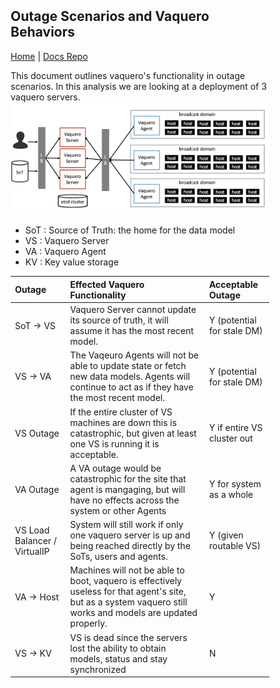 <head>
            <meta charset="UTF-8">
            <!--[if IE]><meta http-equiv="X-UA-Compatible" content="IE=edge"><![endif]-->
            <meta name="viewport" content="width=device-width, initial-scale=1.0">
            <title>Vaquero Getting Started</title>
            <link rel="stylesheet" type="text/css" href="../doc.css">
            <link rel="stylesheet" href="https://fonts.googleapis.com/css?family=Open+Sans:300,300italic,400,400italic,600,600italic%7CNoto+Serif:400,400italic,700,700italic%7CDroid+Sans+Mono:400">
            <style>
                .markdown-body {
                    box-sizing: border-box;
                    min-width: 200px;
                    max-width: 1100px;
                    margin: 0 auto;
                    padding: 45px;
                }
            </style>
</head><article class="markdown-body">

# Outage Scenarios and Vaquero Behaviors

[Home](https://ciscocloud.github.io/vaquero-docs/) | [Docs Repo](https://github.com/CiscoCloud/vaquero-docs/tree/master)


This document outlines vaquero's functionality in outage scenarios. In this analysis we are looking at a deployment of 3 vaquero servers.
![](nov16HA.png)


- SoT : Source of Truth: the home for the data model
- VS : Vaquero Server
- VA : Vaquero Agent
- KV : Key value storage

| Outage                       | Effected Vaquero Functionality                                                                                                                                | Acceptable Outage          |
|:-----------------------------|:--------------------------------------------------------------------------------------------------------------------------------------------------------------|:---------------------------|
| SoT -> VS                    | Vaquero Server cannot update its source of truth, it will assume it has the most recent model.                                                                | Y (potential for stale DM) |
| VS -> VA                     | The Vaqeuro Agents will not be able to update state or fetch new data models. Agents will continue to act as if they have the most recent model.              | Y (potential for stale DM) |
| VS Outage                    | If the entire cluster of VS machines are down this is catastrophic, but given at least one VS is running it is acceptable.                                    | Y if entire VS cluster out |
| VA Outage                    | A VA outage would be catastrophic for the site that agent is mangaging, but will have no effects across the system or other Agents                            | Y for system as a whole    |
| VS Load Balancer / VirtualIP | System will still work if only one vaquero server is up and being reached directly by the SoTs, users and agents.                                             | Y  (given routable VS)     |
| VA -> Host                   | Machines will not be able to boot, vaquero is effectively useless for that agent's site, but as a system vaquero still works and models are updated properly. | Y                          |
| VS -> KV                     | VS is dead since the servers lost the ability to obtain models, status and stay synchronized                                                                  | N                          |

